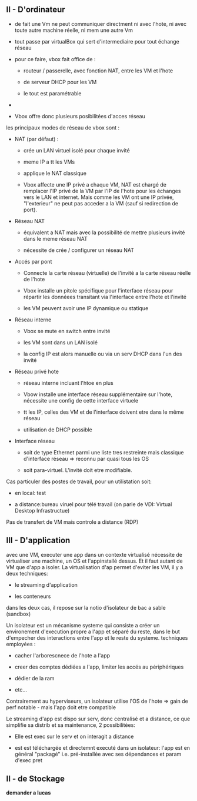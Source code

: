 ## II - D'ordinateur

- de fait une Vm ne peut communiquer directment ni avec l'hote, ni avec toute autre machine réelle, ni mem une autre Vm

- tout passe par virtualBox qui sert d'intermediaire pour tout échange réseau

- pour ce faire, vbox fait office de :
  
  - routeur / passerelle, avec fonction NAT, entre les VM et l'hote
  
  - de serveur DHCP pour les VM
  
  - le tout est paramétrable

- 

- Vbox offre donc plusieurs posibilitées d'acces réseau

les principaux modes de réseau de vbox sont : 

- NAT (par défaut) :
  
  - crée un LAN virtuel isolé pour chaque invité
  
  - meme IP a tt les VMs
  
  - applique le NAT classique
  
  - Vbox affecte une IP privé a chaque VM, NAT est chargé de remplacer l'IP privé de la VM par l'IP de l'hote pour les échanges vers le LAN et internet. Mais comme les VM ont une IP privée, "l'exterieur" ne peut pas acceder a la VM (sauf si redirection de port).

- Réseau NAT
  
  - équivalent a NAT mais avec la possibilité de mettre plusieurs invité dans le meme réseau NAT
  
  - nécessite de crée / configurer un réseau NAT

- Accés par pont
  
  - Connecte la carte réseau (virtuelle) de l'invité a la carte réseau réelle de l'hote
  
  - Vbox installe un pitole spécifique pour l'interface réseau pour répartir les donnéees transitant via l'interface entre l'hote et l'invité
  
  - les VM peuvent avoir une IP dynamique ou statique

- Réseau interne
  
  - Vbox se mute en switch entre invité
  
  - les VM sont dans un LAN isolé
  
  - la config IP est alors manuelle ou via un serv DHCP dans l'un des invité

- Réseau privé hote
  
  - réseau interne incluant l'htoe en plus
  
  - Vbow installe une interface réseau supplémentaire sur l'hote, nécessite une config de cette interface virtuele
  
  - tt les IP, celles des VM et de l'interface doivent etre dans le même réseau
  
  - utilisation de DHCP possible

- Interface réseau
  
  - soit de type Ethernet parmi une liste tres restreinte mais classique d'interface réseau => reconnu par quasi tous les OS
  
  - soit para-virtuel. L'invité doit etre modifiable.

Cas particuler des postes de travail, pour un utilistation soit: 

- en local: test

- a distance:bureau viruel pour télé travail (on parle de VDI: Virtual Desktop Infrastructue)

Pas de transfert de VM mais controle a distance (RDP)

## III - D'application

avec une VM, executer une app dans un contexte virtualisé nécessite de virtualiser une machine, un OS et l'appinstallé dessus. Et il faut autant de VM que d'app a isoler. La virtualisation d'ap permet d'eviter les VM, il y a deux techniques:

- le streaming d'application

- les conteneurs

dans les deux cas, il repose sur la notio d'isolateur de bac a sable (sandbox)

Un isolateur est un mécanisme systeme qui consiste a créer un environement d'execution propre a l'app et séparé du reste, dans le but d'empecher des interactions entre l'app et le reste du systeme. techniques employées : 

- cacher l'arborescnece de l'hote a l'app

- creer des comptes dédiées a l'app, limiter les accés au périphériques

- dédier de la ram

- etc...

Contrairement au hyperviseurs, un isolateur utilise l'OS de l'hote => gain de perf notable - mais l'app doit etre compatible

Le streaming d'app est dispo sur serv, donc centralisé et a distance, ce que simplifie sa distrib et sa maintenance, 2 possibilitées: 

- Elle est exec sur le serv et on interagit a distance

- est est téléchargée et directemnt executé dans un isolateur: l'app est en général "packagé" i.e. pré-installée avec ses dépendances et param d'exec pret 



## II - de Stockage

**demander a lucas**
